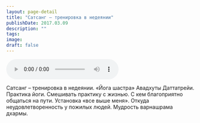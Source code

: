 ```yaml
---
layout: page-detail
title: "Сатсанг – тренировка в недеянии"
publishDate: 2017.03.09
description: ""
tags:
image:
draft: false
---
```


<audio title="2017.03.09 - Сатсанг – тренировка в недеянии.mp3" src="/upload/iblock/62b/62b739b0990171615a4aad73f6942051.mp3" controls=""></audio>

 Сатсанг – тренировка в недеянии. «Йога шастра» Авадхуты Даттатрейи. Практика йоги. Смешивать практику с жизнью. С кем благоприятно общаться на пути. Установка «все выше меня». Откуда неудовлетворенность у пожилых людей. Мудрость варнашрама дхармы. 

  
